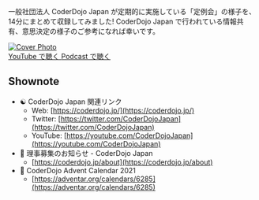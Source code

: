 一般社団法人 CoderDojo Japan が定期的に実施している「定例会」の様子を、14分にまとめて収録してみました! CoderDojo Japan で行われている情報共有、意思決定の様子のご参考になれば幸いです。

<div class='episode-cover'>
  <a href='https://www.youtube.com/watch?v=xn5Y5OTvRZU&list=PL94GDfaSQTmJxxnapafkApHYgQUJ6ABUU&index=26'
     target='_blank' rel='noopenner'>
    <img src='/podcasts/26.png' alt='Cover Photo'>
  </a>
  <div class='btn-cover'>
    <a class='btn-blue' href='https://www.youtube.com/watch?v=xn5Y5OTvRZU&list=PL94GDfaSQTmJxxnapafkApHYgQUJ6ABUU&index=26' target='_blank' rel='noopenner'><i class='fa fa-youtube'></i> YouTube で聴く </a>
    <a class='btn-blue' href='https://podcasters.spotify.com/pod/show/coderdojo-japan/episodes/026---CoderDojo-Japan-e1b340h' target='_blank' rel='noopenner'><i class='fas fa-podcast'></i> Podcast で聴く </a>
  </div>
</div>


## Shownote

- ☯️ CoderDojo Japan 関連リンク
  - Web: [https://coderdojo.jp/](https://coderdojo.jp/)
  - Twitter: [https://twitter.com/CoderDojoJapan](https://twitter.com/CoderDojoJapan)
  - YouTube: [https://youtube.com/CoderDojoJapan](https://youtube.com/CoderDojoJapan)
- 👤 理事募集のお知らせ - CoderDojo Japan
  - [https://coderdojo.jp/about](https://coderdojo.jp/about)
- 📅 CoderDojo Advent Calendar 2021
  - [https://adventar.org/calendars/6285](https://adventar.org/calendars/6285)
